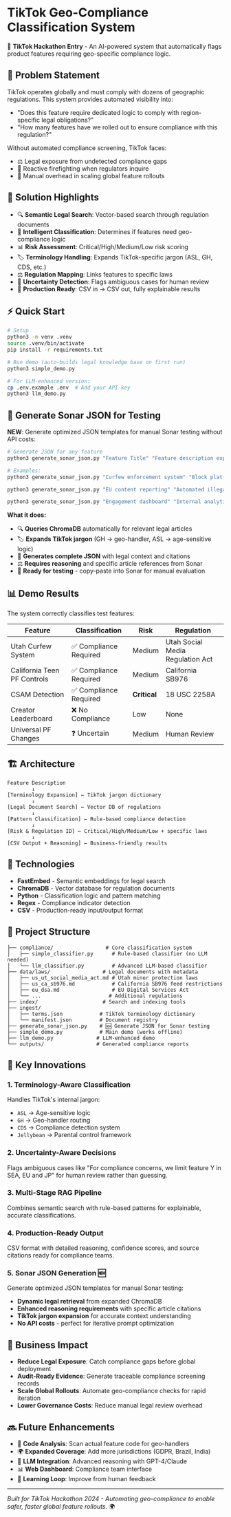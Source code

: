 # TikTok Geo-Compliance Classification System

🚀 **TikTok Hackathon Entry** - An AI-powered system that automatically flags product features requiring geo-specific compliance logic.

## 🎯 Problem Statement

TikTok operates globally and must comply with dozens of geographic regulations. This system provides automated visibility into:
- "Does this feature require dedicated logic to comply with region-specific legal obligations?"
- "How many features have we rolled out to ensure compliance with this regulation?"

Without automated compliance screening, TikTok faces:
- ⚖️ Legal exposure from undetected compliance gaps
- 🛑 Reactive firefighting when regulators inquire
- 🚧 Manual overhead in scaling global feature rollouts

## 🌟 Solution Highlights

- 🔍 **Semantic Legal Search**: Vector-based search through regulation documents
- 🤖 **Intelligent Classification**: Determines if features need geo-compliance logic
- 📊 **Risk Assessment**: Critical/High/Medium/Low risk scoring
- 🏷️ **Terminology Handling**: Expands TikTok-specific jargon (ASL, GH, CDS, etc.)
- ⚖️ **Regulation Mapping**: Links features to specific laws
- 🔄 **Uncertainty Detection**: Flags ambiguous cases for human review
- 💾 **Production Ready**: CSV in → CSV out, fully explainable results

## ⚡ Quick Start

```bash
# Setup
python3 -m venv .venv
source .venv/bin/activate
pip install -r requirements.txt

# Run demo (auto-builds legal knowledge base on first run)
python3 simple_demo.py

# For LLM-enhanced version:
cp .env.example .env  # Add your API key
python3 llm_demo.py
```

## 🎯 Generate Sonar JSON for Testing

**NEW**: Generate optimized JSON templates for manual Sonar testing without API costs:

```bash
# Generate JSON for any feature
python3 generate_sonar_json.py "Feature Title" "Feature description explaining what it does"

# Examples:
python3 generate_sonar_json.py "Curfew enforcement system" "Block platform access for Utah minors during night hours 10:30PM-6:00AM"

python3 generate_sonar_json.py "EU content reporting" "Automated illegal content detection and reporting for European users"

python3 generate_sonar_json.py "Engagement dashboard" "Internal analytics showing user interaction metrics"
```

**What it does:**
- 🔍 **Queries ChromaDB** automatically for relevant legal articles
- 🏷️ **Expands TikTok jargon** (GH → geo-handler, ASL → age-sensitive logic)
- 📄 **Generates complete JSON** with legal context and citations
- ⚖️ **Requires reasoning** and specific article references from Sonar
- 🎯 **Ready for testing** - copy-paste into Sonar for manual evaluation

## 📊 Demo Results

The system correctly classifies test features:

| Feature | Classification | Risk | Regulation |
|---------|---------------|------|------------|
| Utah Curfew System | ✅ Compliance Required | Medium | Utah Social Media Regulation Act |
| California Teen PF Controls | ✅ Compliance Required | Medium | California SB976 |
| CSAM Detection | ✅ Compliance Required | **Critical** | 18 USC 2258A |
| Creator Leaderboard | ❌ No Compliance | Low | None |
| Universal PF Changes | ❓ Uncertain | Medium | Human Review |

## 🏗️ Architecture

```
Feature Description
        ↓
[Terminology Expansion] ← TikTok jargon dictionary  
        ↓
[Legal Document Search] ← Vector DB of regulations
        ↓
[Pattern Classification] ← Rule-based compliance detection
        ↓
[Risk & Regulation ID] ← Critical/High/Medium/Low + specific laws
        ↓
[CSV Output + Reasoning] ← Business-friendly results
```

## 🔧 Technologies

- **FastEmbed** - Semantic embeddings for legal search
- **ChromaDB** - Vector database for regulation documents
- **Python** - Classification logic and pattern matching
- **Regex** - Compliance indicator detection
- **CSV** - Production-ready input/output format

## 📁 Project Structure

```
├── compliance/                 # Core classification system
│   ├── simple_classifier.py      # Rule-based classifier (no LLM needed)
│   └── llm_classifier.py         # Advanced LLM-based classifier  
├── data/laws/                 # Legal documents with metadata
│   ├── us_ut_social_media_act.md # Utah minor protection laws
│   ├── us_ca_sb976.md            # California SB976 feed restrictions
│   ├── eu_dsa.md                 # EU Digital Services Act
│   └── ...                      # Additional regulations
├── index/                     # Search and indexing tools
├── ingest/
│   ├── terms.json            # TikTok terminology dictionary
│   └── manifest.json         # Document registry
├── generate_sonar_json.py    # 🆕 Generate JSON for Sonar testing
├── simple_demo.py            # Main demo (works offline)
├── llm_demo.py              # LLM-enhanced demo
└── outputs/                 # Generated compliance reports
```

## 🎯 Key Innovations

### 1. **Terminology-Aware Classification**
Handles TikTok's internal jargon:
- `ASL` → Age-sensitive logic
- `GH` → Geo-handler routing
- `CDS` → Compliance detection system
- `Jellybean` → Parental control framework

### 2. **Uncertainty-Aware Decisions**
Flags ambiguous cases like "For compliance concerns, we limit feature Y in SEA, EU and JP" for human review rather than guessing.

### 3. **Multi-Stage RAG Pipeline**
Combines semantic search with rule-based patterns for explainable, accurate classifications.

### 4. **Production-Ready Output**
CSV format with detailed reasoning, confidence scores, and source citations ready for compliance teams.

### 5. **Sonar JSON Generation** 🆕
Generate optimized JSON templates for manual Sonar testing:
- **Dynamic legal retrieval** from expanded ChromaDB
- **Enhanced reasoning requirements** with specific article citations
- **TikTok jargon expansion** for accurate context understanding
- **No API costs** - perfect for iterative prompt optimization

## 🚀 Business Impact

- **Reduce Legal Exposure**: Catch compliance gaps before global deployment
- **Audit-Ready Evidence**: Generate traceable compliance screening records
- **Scale Global Rollouts**: Automate geo-compliance checks for rapid iteration
- **Lower Governance Costs**: Reduce manual legal review overhead

## 🔜 Future Enhancements

- 📱 **Code Analysis**: Scan actual feature code for geo-handlers
- 🌍 **Expanded Coverage**: Add more jurisdictions (GDPR, Brazil, India)
- 🤖 **LLM Integration**: Advanced reasoning with GPT-4/Claude
- 📊 **Web Dashboard**: Compliance team interface
- 🔄 **Learning Loop**: Improve from human feedback

---

*Built for TikTok Hackathon 2024 - Automating geo-compliance to enable safer, faster global feature rollouts.* 🌍
